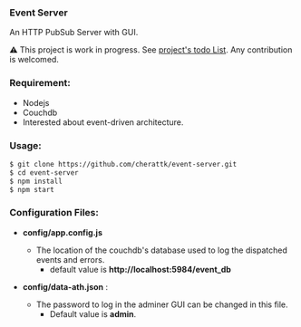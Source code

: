 ### Event Server
An HTTP PubSub Server with GUI.

:warning: This project is work in progress. See [project's todo List](https://github.com/cherattk/event-server/projects/1). Any contribution is welcomed.

### Requirement:
  - Nodejs
  - Couchdb
  - Interested about event-driven architecture.
  
### Usage:
```bash
$ git clone https://github.com/cherattk/event-server.git
$ cd event-server
$ npm install
$ npm start
```
  
### Configuration Files:
- **config/app.config.js**
  - The location of the couchdb's database used to log the dispatched events and errors. 
      - default value is **http://localhost:5984/event_db**
      
- **config/data-ath.json** : 
  - The password to log in the adminer GUI can be changed in this file. 
    - Default value is **admin**.
